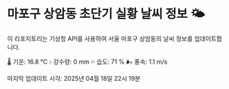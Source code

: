 
# 마포구 상암동 초단기 실황 날씨 정보 🌤️

이 리포지토리는 기상청 API를 사용하여 서울 마포구 상암동의 날씨 정보를 업데이트합니다. 

🌡️ 기온: 16.8 ℃
💧 강수량: 0 mm
💦 습도: 71 %
🌬️ 풍속: 1.1 m/s

마지막 업데이트 시각: 2025년 04월 18일 22시 19분    
